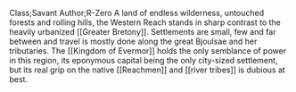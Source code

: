 Class;Savant Author;R-Zero
A land of endless wilderness, untouched forests and rolling hills, the Western Reach stands in sharp contrast to the heavily urbanized [[Greater Bretony]]. Settlements are small, few and far between and travel is mostly done along the great Bjoulsae and her tributaries. The [[Kingdom of Evermor]] holds the only semblance of power in this region, its eponymous capital being the only city-sized settlement, but its real grip on the native [[Reachmen]] and [[river tribes]] is dubious at best.